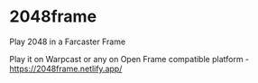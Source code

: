 # 2048frame
Play 2048 in a Farcaster Frame

Play it on Warpcast or any on Open Frame compatible platform - https://2048frame.netlify.app/